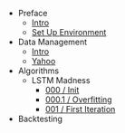 - Preface
    - [Intro](intro.md)
    - [Set Up Environment](setup_environment.md)
- Data Management
    - [Intro](data_management_intro.md)
    - [Yahoo](data_management_yahoo.md)
- Algorithms
    - LSTM Madness
        - [000 / Init](lstm_madness_000.md)
        - [000.1 / Overfitting](overfitting.md)
        - [001 / First Iteration](lstm_madness_001.md)
- Backtesting